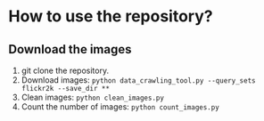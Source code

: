 # How to use the repository?

## Download the images
1. git clone the repository.
2. Download images: `python data_crawling_tool.py --query_sets flickr2k --save_dir **` 
3. Clean images: `python clean_images.py`
4. Count the number of images: `python count_images.py`
